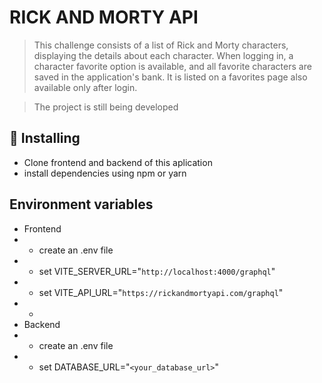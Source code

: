 # RICK AND MORTY API

> This challenge consists of a list of Rick and Morty characters, displaying the details about each character. 
> When logging in, a character favorite option is available, and all favorite characters are saved in the application's bank.
> It is listed on a favorites page also available only after login.

> The project is still being developed

## 🚀 Installing

* Clone frontend and backend of this aplication
* install dependencies using npm or yarn

## Environment variables

* Frontend
* * create an .env file
* * set VITE_SERVER_URL="`http://localhost:4000/graphql`"
* * set VITE_API_URL="`https://rickandmortyapi.com/graphql`"
* * 
* Backend
* * create an .env file
* * set DATABASE_URL="`<your_database_url>`"